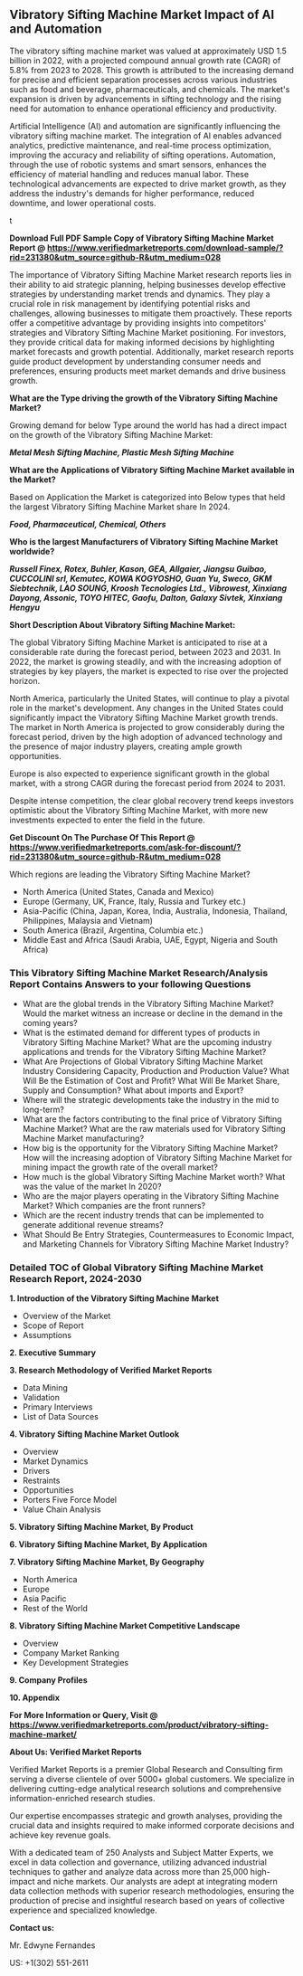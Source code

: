 <h2>Vibratory Sifting Machine Market Impact of AI and Automation</h2><p>The vibratory sifting machine market was valued at approximately USD 1.5 billion in 2022, with a projected compound annual growth rate (CAGR) of 5.8% from 2023 to 2028. This growth is attributed to the increasing demand for precise and efficient separation processes across various industries such as food and beverage, pharmaceuticals, and chemicals. The market's expansion is driven by advancements in sifting technology and the rising need for automation to enhance operational efficiency and productivity.</p><p>Artificial Intelligence (AI) and automation are significantly influencing the vibratory sifting machine market. The integration of AI enables advanced analytics, predictive maintenance, and real-time process optimization, improving the accuracy and reliability of sifting operations. Automation, through the use of robotic systems and smart sensors, enhances the efficiency of material handling and reduces manual labor. These technological advancements are expected to drive market growth, as they address the industry's demands for higher performance, reduced downtime, and lower operational costs.</p>t</p><p id="" class=""><strong>Download Full PDF Sample Copy of Vibratory Sifting Machine Market Report @ <a href="https://www.verifiedmarketreports.com/download-sample/?rid=231380&utm_source=github-R&utm_medium=028" target="_blank">https://www.verifiedmarketreports.com/download-sample/?rid=231380&utm_source=github-R&utm_medium=028</a></strong></p><p>The importance of&nbsp;Vibratory Sifting Machine Market research reports lies in their ability to aid strategic planning, helping businesses develop effective strategies by understanding market trends and dynamics. They play a crucial role in risk management by identifying potential risks and challenges, allowing businesses to mitigate them proactively. These reports offer a competitive advantage by providing insights into competitors' strategies and Vibratory Sifting Machine Market positioning. For investors, they provide critical data for making informed decisions by highlighting market forecasts and growth potential. Additionally, market research reports guide product development by understanding consumer needs and preferences, ensuring products meet market demands and drive business growth.</p><p><strong>What are the&nbsp;Type driving the growth of the Vibratory Sifting Machine Market?</strong></p><p id="" class="">Growing demand for below Type around the world has had a direct impact on the growth of the Vibratory Sifting Machine Market:</p><em><strong>Metal Mesh Sifting Machine, Plastic Mesh Sifting Machine</strong></em></p><strong>What are the&nbsp;Applications&nbsp;of Vibratory Sifting Machine Market available in the Market?</strong></p><p id="" class="">Based on Application the Market is categorized into Below types that held the largest Vibratory Sifting Machine Market share In 2024.</p><em><strong>Food, Pharmaceutical, Chemical, Others</strong></em></p><strong>Who is the largest Manufacturers of Vibratory Sifting Machine Market worldwide?</strong></p><p><em><strong>Russell Finex, Rotex, Buhler, Kason, GEA, Allgaier, Jiangsu Guibao, CUCCOLINI srl, Kemutec, KOWA KOGYOSHO, Guan Yu, Sweco, GKM Siebtechnik, LAO SOUNG, Kroosh Tecnologies Ltd., Vibrowest, Xinxiang Dayong, Assonic, TOYO HITEC, Gaofu, Dalton, Galaxy Sivtek, Xinxiang Hengyu</strong></em></p><p id="" class=""><strong>Short Description About Vibratory Sifting Machine Market:</strong></p><p>The global Vibratory Sifting Machine Market is anticipated to rise at a considerable rate during the forecast period, between 2023 and 2031. In 2022, the market is growing steadily, and with the increasing adoption of strategies by key players, the market is expected to rise over the projected horizon.</p><p>North America, particularly the United States, will continue to play a pivotal role in the market's development. Any changes in the United States could significantly impact the Vibratory Sifting Machine Market growth trends. The market in North America is projected to grow considerably during the forecast period, driven by the high adoption of advanced technology and the presence of major industry players, creating ample growth opportunities.</p><p>Europe is also expected to experience significant growth in the global market, with a strong CAGR during the forecast period from 2024 to 2031.</p><p>Despite intense competition, the clear global recovery trend keeps investors optimistic about the Vibratory Sifting Machine Market, with more new investments expected to enter the field in the future.</p><p id="" class=""><strong>Get Discount On The Purchase Of This Report @ <a href="https://www.verifiedmarketreports.com/ask-for-discount/?rid=231380&utm_source=github-R&utm_medium=028" target="_blank">https://www.verifiedmarketreports.com/ask-for-discount/?rid=231380&utm_source=github-R&utm_medium=028</a></strong></p>Which regions are leading the Vibratory Sifting Machine Market?</p><ul><li>North America (United States, Canada and Mexico)</li><li>Europe (Germany, UK, France, Italy, Russia and Turkey etc.)</li><li>Asia-Pacific (China, Japan, Korea, India, Australia, Indonesia, Thailand, Philippines, Malaysia and Vietnam)</li><li>South America (Brazil, Argentina, Columbia etc.)</li><li>Middle East and Africa (Saudi Arabia, UAE, Egypt, Nigeria and South Africa)</li></ul><h3 id="" class="">This Vibratory Sifting Machine Market Research/Analysis Report Contains Answers to your following Questions</h3><ul><li>What are the global trends in the Vibratory Sifting Machine Market? Would the market witness an increase or decline in the demand in the coming years?</li><li>What is the estimated demand for different types of products in Vibratory Sifting Machine Market? What are the upcoming industry applications and trends for the Vibratory Sifting Machine Market?</li><li>What Are Projections of Global Vibratory Sifting Machine Market Industry Considering Capacity, Production and Production Value? What Will Be the Estimation of Cost and Profit? What Will Be Market Share, Supply and Consumption? What about imports and Export?</li><li>Where will the strategic developments take the industry in the mid to long-term?</li><li>What are the factors contributing to the final price of Vibratory Sifting Machine Market? What are the raw materials used for Vibratory Sifting Machine Market manufacturing?</li><li>How big is the opportunity for the Vibratory Sifting Machine Market? How will the increasing adoption of Vibratory Sifting Machine Market for mining impact the growth rate of the overall market?</li><li>How much is the global Vibratory Sifting Machine Market worth? What was the value of the market In 2020?</li><li>Who are the major players operating in the Vibratory Sifting Machine Market? Which companies are the front runners?</li><li>Which are the recent industry trends that can be implemented to generate additional revenue streams?</li><li>What Should Be Entry Strategies, Countermeasures to Economic Impact, and Marketing Channels for Vibratory Sifting Machine Market Industry?</li></ul><h3 id="" class="">Detailed TOC of Global Vibratory Sifting Machine Market Research Report, 2024-2030</h3><p id="" class=""><strong>1. Introduction of the Vibratory Sifting Machine Market</strong></p><ul><li>Overview of the Market</li><li>Scope of Report</li><li>Assumptions</li></ul><p id="" class=""><strong>2. Executive Summary</strong></p><p id="" class=""><strong>3. Research Methodology of Verified Market Reports</strong></p><ul><li>Data Mining</li><li>Validation</li><li>Primary Interviews</li><li>List of Data Sources</li></ul><p id="" class=""><strong>4. Vibratory Sifting Machine Market Outlook</strong></p><ul><li>Overview</li><li>Market Dynamics</li><li>Drivers</li><li>Restraints</li><li>Opportunities</li><li>Porters Five Force Model</li><li>Value Chain Analysis</li></ul><p id="" class=""><strong>5. Vibratory Sifting Machine Market, By Product</strong></p><p id="" class=""><strong>6. Vibratory Sifting Machine Market, By Application</strong></p><p id="" class=""><strong>7. Vibratory Sifting Machine Market, By Geography</strong></p><ul><li>North America</li><li>Europe</li><li>Asia Pacific</li><li>Rest of the World</li></ul><p id="" class=""><strong>8. Vibratory Sifting Machine Market Competitive Landscape</strong></p><ul><li>Overview</li><li>Company Market Ranking</li><li>Key Development Strategies</li></ul><p id="" class=""><strong>9. Company Profiles</strong></p><p id="" class=""><strong>10. Appendix</strong></p><p id="" class=""><strong>For More Information or Query, Visit @ <a href="https://www.verifiedmarketreports.com/product/vibratory-sifting-machine-market/" target="_blank">https://www.verifiedmarketreports.com/product/vibratory-sifting-machine-market/</a></strong></p><p id="" class=""><strong>About Us: Verified Market Reports</strong></p><p id="" class="">Verified Market Reports is a premier Global Research and Consulting firm serving a diverse clientele of over 5000+ global customers. We specialize in delivering cutting-edge analytical research solutions and comprehensive information-enriched research studies.</p><p id="" class="">Our expertise encompasses strategic and growth analyses, providing the crucial data and insights required to make informed corporate decisions and achieve key revenue goals.</p><p id="" class="">With a dedicated team of 250 Analysts and Subject Matter Experts, we excel in data collection and governance, utilizing advanced industrial techniques to gather and analyze data across more than 25,000 high-impact and niche markets. Our analysts are adept at integrating modern data collection methods with superior research methodologies, ensuring the production of precise and insightful research based on years of collective experience and specialized knowledge.</p><p id="" class=""><strong>Contact us:</strong></p><p id="" class="">Mr. Edwyne Fernandes</p><p id="" class="">US: +1(302) 551-2611</p>
